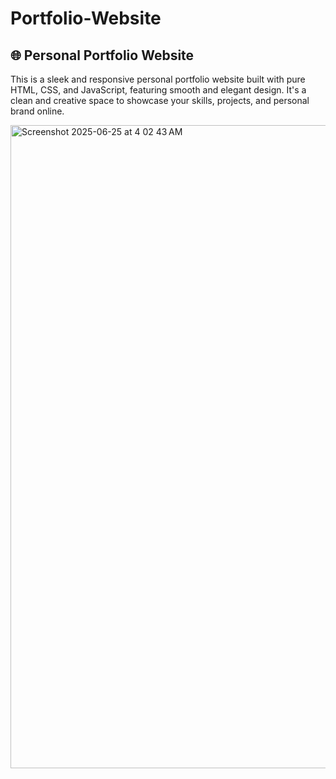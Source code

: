 
# Portfolio-Website

## 🌐 Personal Portfolio Website

This is a sleek and responsive personal portfolio website built with pure HTML, CSS, and JavaScript, featuring smooth and elegant design. It's a clean and creative space to showcase your skills, projects, and personal brand online.

<img width="1029" alt="Screenshot 2025-06-25 at 4 02 43 AM" src="https://github.com/user-attachments/assets/a6a37940-80ee-4921-80ef-c768da804a58" />
